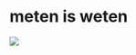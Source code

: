 <!--
  id: 587
  date: 2010-07-22T21:38:36
  modified: 2012-07-03T09:31:39
  slug: meten-is-weten
  type: post
  excerpt: [object Object]
  categories: illustration
  tags: 
  inCv: 
  inPortfolio: 
  dateFrom: 
  dateTo: 
-->

# meten is weten

<p><img src="/wordpress/wp-content//uploads/img/blog/metenIsWeten.png" /></p>